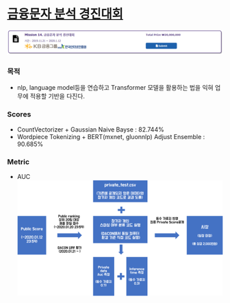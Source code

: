 # [금융문자 분석 경진대회](https://dacon.io/cpt14)

![title](https://github.com/jinmang2/finance_smishing_detect/blob/master/img/description.PNG?raw=true)

### 목적
- nlp, language model등을 연습하고 Transformer 모델을 활용하는 법을 익혀 업무에 적용할 기반을 다진다.

### Scores
- CountVectorizer + Gaussian Naive Bayse : 82.744%
- Wordpiece Tokenizing + BERT(mxnet, gluonnlp) Adjust Ensemble : 90.685%

### Metric
- AUC
![title](https://github.com/jinmang2/finance_smishing_detect/blob/master/img/dacon_evaluation.png?raw=true)
